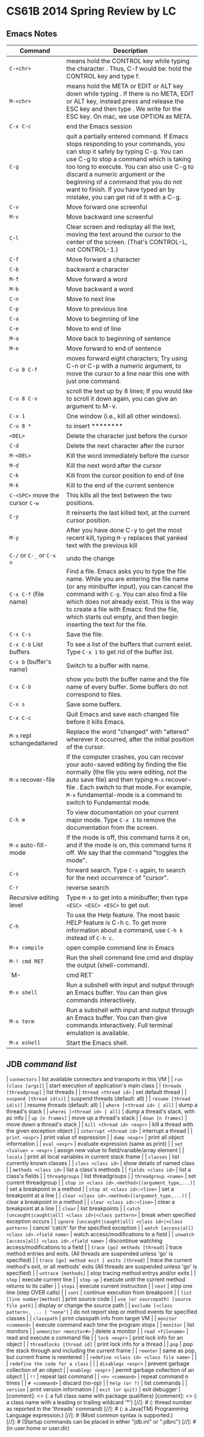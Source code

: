 # CS61B 2014 Spring Review by LC

## Emacs Notes
| Command | Description |
| --- | --- |
| `C-<chr>` | means hold the CONTROL key while typing the character <chr>. Thus, C-f would be: hold the CONTROL key and type f. |
| `M-<chr>` | means hold the META or EDIT or ALT key down while typing <chr>. If there is no META, EDIT or ALT key, instead press and release the ESC key and then type <chr>.  We write <ESC> for the ESC key. On mac, we use OPTION as META.|
| `C-x C-c` | end the Emacs session |
| `C-g` | quit a partially entered command. If Emacs stops responding to your commands, you can stop it safely by typing C-g.  You can use C-g to stop a command which is taking too long to execute. You can also use C-g to discard a numeric argument or the beginning of a command that you do not want to finish. If you have typed an <ESC> by mistake, you can get rid of it with a C-g. |
| `C-v` | Move forward one screenful |
| `M-v` | Move backward one screenful |
| `C-l` | Clear screen and redisplay all the text, moving the text around the cursor to the center of the screen. (That's CONTROL-L, not CONTROL-1.) |
| `C-f` | Move forward a character |
| `C-b` | backward a character |
| `M-f` | Move forward a word |
| `M-b` | Move backward a word |
| `C-n` | Move to next line |
| `C-p` | Move to previous line |
| `C-a` | Move to beginning of line |
| `C-e` | Move to end of line |
| `M-a` | Move back to beginning of sentence |
| `M-e` | Move forward to end of sentence |
| `C-u 8 C-f` | moves forward eight characters; Try using C-n or C-p with a numeric argument, to move the cursor to a line near this one with just one command. |
| `C-u 8 C-v` | scroll the text up by 8 lines; If you would like to scroll it down again, you can give an argument to M-v. |
| `C-x 1` | One window (i.e., kill all other windows). |
| `C-u 8 *` | to insert ******** |
| `<DEL>` | Delete the character just before the cursor |
| `C-d` | Delete the next character after the cursor |
| `M-<DEL>` | Kill the word immediately before the cursor |
| `M-d` | Kill the next word after the cursor |
| `C-k` | Kill from the cursor position to end of line |
| `M-k` | Kill to the end of the current sentence |
| `C-<SPC>` move the cursor `C-w` | This kills all the text between the two positions. |
| `C-y` | It reinserts the last killed text, at the current cursor position. |
| `M-y` | After you have done C-y to get the most recent kill, typing `M-y` replaces that yanked text with the previous kill |
| `C-/` or `C-_` or `C-x u` | undo the change |
| `C-x C-f` (file name) | Find a file. Emacs asks you to type the file name. While you are entering the file name (or any minibuffer input), you can cancel the command with `C-g`. You can also find a file which does not already exist. This is the way to create a file with Emacs: find the file, which starts out empty, and then begin inserting the text for the file. |
| `C-x C-s` | Save the file. |
| `C-x C-b` List buffers| To see a list of the buffers that current exist. Type `C-x 1` to get rid of the buffer list.|
| `C-x b` (buffer's name) | Switch to a buffer with name. |
| `C-x C-b` | show you both the buffer name and the file name of every buffer. Some buffers do not correspond to files. |
| `C-x s` | Save some buffers. |
| `C-x C-c` | Quit Emacs and save each changed file before it kills Emacs. |
| `M-x` repl s<Return>changed<Return>altered<Return> | Replace the word "changed" with "altered" wherever it occurred, after the initial position of the cursor. |
| `M-x` recover-file <Return> | If the computer crashes, you can recover your auto-saved editing by finding the file normally (the file you were editing, not the auto save file) and then typing `M-x` recover-file <Return>. Each switch to that mode.  For example, `M-x` fundamental-mode is a command to switch to Fundamental mode. |
| `C-h m` | To view documentation on your current major mode. Type `C-x 1` to remove the documentation from the screen. |
| `M-x` auto-fill-mode <Return> | If the mode is off, this command turns it on, and if the mode is on, this command turns it off.  We say that the command "toggles the mode". |
| `C-s` | forward search. Type `C-s` again, to search for the next occurrence of "cursor". |
| `C-r` | reverse search |
| Recursive editing level | Type `M-x` to get into a minibuffer; then type `<ESC> <ESC> <ESC>` to get out. |
| `C-h` | To use the Help feature. The most basic HELP feature is C-h c. To get more information about a command, use `C-h k` instead of `C-h c`. |
| `M-x compile` | open compile command line in Emacs|
| `M-! cmd RET` | Run the shell command line cmd and display the output (shell-command). |
| `M-| cmd RET` | Run the shell command line cmd with region contents as input; optionally replace the region with the output (shell-command-on-region). |
| `M-x shell` | Run a subshell with input and output through an Emacs buffer. You can then give commands interactively. |
| `M-x term` | Run a subshell with input and output through an Emacs buffer. You can then give commands interactively. Full terminal emulation is available. |
| `M-x eshell` | Start the Emacs shell. |


## JDB *command list*
| `connectors` | list available connectors and transports in this VM |
| `run [class [args]]` | start execution of application's main class |
| `threads [threadgroup]` | list threads |
| `thread <thread id>` | set default thread |
| `suspend [thread id(s)]` | suspend threads (default: all) |
| `resume [thread id(s)]` | resume threads (default: all) |
| `where [<thread id> | all]` | dump a thread's stack |
| `wherei [<thread id> | all]` | dump a thread's stack, with pc info |
| `up [n frames]` | move up a thread's stack |
| `down [n frames]` | move down a thread's stack |
| `kill <thread id> <expr>` | kill a thread with the given exception object |
| `interrupt <thread id>` | interrupt a thread |
| `print <expr>` | print value of expression |
| `dump <expr>` | print all object information |
| `eval <expr>` | evaluate expression (same as print) |
| `set <lvalue> = <expr>` | assign new value to field/variable/array element |
| `locals` | print all local variables in current stack frame |
| `classes` | list currently known classes |
| `class <class id>` | show details of named class |
| `methods <class id>` | list a class's methods |
| `fields <class id>` | list a class's fields |
| `threadgroups` | list threadgroups |
| `threadgroup <name>` | set current threadgroup |
| `stop in <class id>.<method>[(argument_type,...)]` | set a breakpoint in a method |
| `stop at <class id>:<line>` | set a breakpoint at a line |
| `clear <class id>.<method>[(argument_type,...)]` | clear a breakpoint in a method |
| `clear <class id>:<line>` | clear a breakpoint at a line |
| `clear` | list breakpoints |
| `catch [uncaught|caught|all] <class id>|<class pattern>` | break when specified exception occurs |
| `ignore [uncaught|caught|all] <class id>|<class pattern>` | cancel 'catch' for the specified exception |
| `watch [access|all] <class id>.<field name>` | watch access/modifications to a field |
| `unwatch [access|all] <class id>.<field name>` | discontinue watching access/modifications to a field |
| `trace [go] methods [thread]` | trace method entries and exits. (All threads are suspended unless 'go' is specified) |
| `trace [go] method exit | exits [thread]` | trace the current method's exit, or all methods' exits (All threads are suspended unless 'go' is specified) |
| `untrace [methods]` | stop tracing method entrys and/or exits |
| `step` | execute current line |
| `step up` | execute until the current method returns to its caller |
| `stepi` | execute current instruction |
| `next` | step one line (step OVER calls) |
| `cont` | continue execution from breakpoint |
| `list [line number|method]` | print source code |
| `use (or sourcepath) [source file path]` | display or change the source path |
| `exclude [<class pattern>, ... | "none"]` | do not report step or method events for specified classes |
| `classpath` | print classpath info from target VM |
| `monitor <command>` | execute command each time the program stops |
| `monitor` | list monitors |
| `unmonitor <monitor#>` | delete a monitor |
| `read <filename>` | read and execute a command file |
| `lock <expr>` | print lock info for an object |
| `threadlocks [thread id]` | print lock info for a thread |
| `pop` | pop the stack through and including the current frame |
| `reenter` | same as pop, but current frame is reentered |
| `redefine <class id> <class file name>` |  |
| `redefine the code for a class` |  |
| `disablegc <expr>` | prevent garbage collection of an object |
| `enablegc <expr>` | permit garbage collection of an object |
| `!!` | repeat last command |
| `<n> <command>` | repeat command n times |
| `# <command>` | discard (no-op) |
| `help (or ?)` | list commands |
| `version` | print version information |
| `exit (or quit)` | exit debugger |
<br />
[comment]: <> (<class id>: a full class name with package qualifiers)
[comment]: <> (<class pattern>: a class name with a leading or trailing wildcard '\*')
[//]: # (<thread id>: thread number as reported in the 'threads' command)
[//]: # (<expr>: a Java(TM) Programming Language expression.)
[//]: # (Most common syntax is supported.)
<br />
[//]: # (Startup commands can be placed in either "jdb.ini" or ".jdbrc")
[//]: # (in user.home or user.dir)
